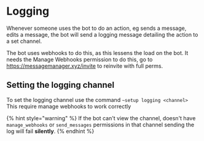 # Logging

Whenever someone uses the bot to do an action, eg sends a message, edits a message, the bot will send a logging message detailing the action to a set channel.

The bot uses webhooks to do this, as this lessens the load on the bot.
It needs the Manage Webhooks permission to do this, go to https://messagemanager.xyz/invite to reinvite with full perms.

## Setting the logging channel

To set the logging channel use the command `~setup logging <channel>`
This require manage webhooks to work correctly

{% hint style="warning" %}
If the bot can't view the channel, doesn't have `manage_webhooks` or `send_messages` permissions in that channel sending the log will fail **silently**.
{% endhint %}
